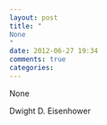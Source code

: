 ```yaml
---
layout: post
title: "
None
"
date: 2012-06-27 19:34
comments: true
categories: 
---
```


None


Dwight D. Eisenhower

